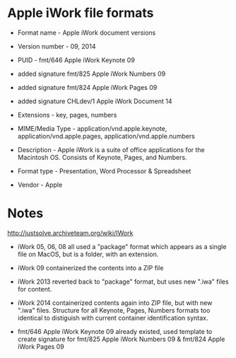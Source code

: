 # Apple iWork file formats 

- Format name - Apple iWork document versions 
- Version number - 09, 2014

- PUID - fmt/646 Apple iWork Keynote 09
- added signature fmt/825	Apple iWork Numbers 09
- added signature fmt/824	Apple iWork Pages 09
- added signature CHLdev/1 Apple iWork Document 14

- Extensions - key, pages, numbers
- MIME/Media Type - application/vnd.apple.keynote, application/vnd.apple.pages, application/vnd.apple.numbers
- Description - Apple iWork is a suite of office applications for the Macintosh OS. Consists of Keynote, Pages, and Numbers. 
- Format type - Presentation, Word Processor & Spreadsheet
- Vendor - Apple

# Notes
http://justsolve.archiveteam.org/wiki/IWork

- iWork 05, 06, 08 all used a "package" format which appears as a single file on MacOS, but is a folder, with an extension. 
- iWork 09 containerized the contents into a ZIP file
- iWork 2013 reverted back to "package" format, but uses new ".iwa" files for content.  
- iWork 2014 containerized contents again into ZIP file, but with new ".iwa" files. Structure for all Keynote, Pages, Numbers formats too identical to distiguish with current container identification syntax.

- fmt/646 Apple iWork Keynote 09 already existed, used template to create signature for fmt/825	Apple iWork Numbers 09 & fmt/824	Apple iWork Pages 09
